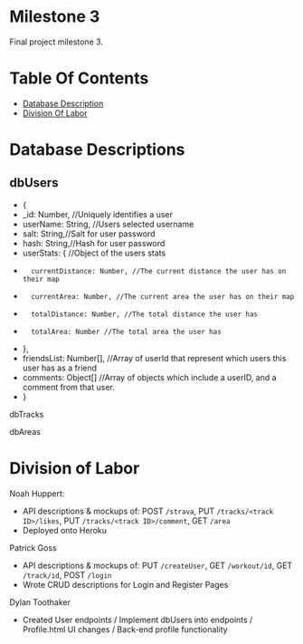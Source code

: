 # Milestone 3
Final project milestone 3.

# Table Of Contents
- [Database Description](#database-description)
- [Division Of Labor](#division-of-labor)

# Database Descriptions
## dbUsers

* {
* _id: Number, //Uniquely identifies a user
* userName: String, //Users selected username
* salt: String,//Salt for user password
* hash: String,//Hash for user password
* userStats: { //Object of the users stats
 *       currentDistance: Number, //The current distance the user has on their map
 *       currentArea: Number, //The current area the user has on their map
 *       totalDistance: Number, //The total distance the user has
 *       totalArea: Number //The total area the user has
*    },
* friendsList: Number[], //Array of userId that represent which users this user has as a friend
* comments: Object[] //Array of objects which include a userID, and a comment from that user.
* }

dbTracks

dbAreas

# Division of Labor
Noah Huppert: 
* API descriptions & mockups of: POST `/strava`, PUT `/tracks/<track ID>/likes`, PUT `/tracks/<track ID>/comment`, GET `/area`
* Deployed onto Heroku

Patrick Goss
* API descriptions & mockups of: PUT `/createUser`, GET `/workout/id`, GET `/track/id`, POST `/login`
* Wrote CRUD descriptions for Login and Register Pages

Dylan Toothaker
* Created User endpoints / Implement dbUsers into endpoints / Profile.html UI changes / Back-end profile functionality


